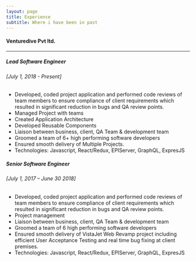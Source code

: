 ```yaml
---
layout: page
title: Experience
subtitle: Where i have been in past
---
```


#### Venturedive Pvt ltd.
---
##### Lead Software Engineer
###### [July 1, 2018 - Present]
- Developed, coded project application and performed code reviews of team members to ensure compliance of client requirements which resulted in significant reduction in bugs and QA review points.
- Managed Project with teams
- Created Application Architecture
- Developed Reusable Components
- Liaison between business, client, QA Team & development team
- Groomed a team of 6+ high performing software developers
- Ensured smooth delivery of Multiple Projects.
- Technologies: Javascript, React/Redux, EPIServer, GraphQL, ExpresJS

##### Senior Software Engineer
###### [July 1, 2017 – June 30 2018]
- Developed, coded project application and performed code reviews of team members to ensure compliance of client requirements which resulted in significant reduction in bugs and QA review points.
- Project management
- Liaison between business, client, QA Team & development team
- Groomed a team of 6 high performing software developers
- Ensured smooth delivery of VistaJet Web Revamp project including efficient User
Acceptance Testing and real time bug fixing at client premises.
- Technologies: Javascript, React/Redux, EPIServer, GraphQL, ExpresJS
